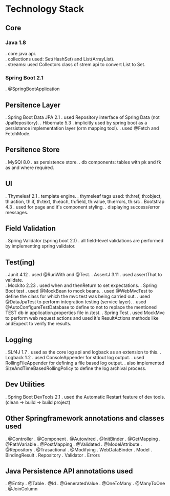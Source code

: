 # Technology Stack 

## Core
### Java 1.8  
 . core java api.  
 . collections used: Set(HashSet) and List(ArrayList).  
 . streams: used Collectors class of strem api to convert List to Set.

### Spring Boot 2.1  
 . @SpringBootApplication

## Persitence Layer
. Spring Boot Data JPA 2.1
  . used Repository interface of Spring Data (not JpaRepository).
. Hibernate 5.3
  . implicitly used by spring boot as a persistance implementation layer (orm mapping tool).
  . used @Fetch and FetchMode.

## Persitence Store
. MySQl 8.0
  . as persistence store.
  . db components: tables with pk and fk as and where required.

## UI
. Thymeleaf 2.1
  . template engine.
  . thymeleaf tags used: th:href, th:object, th:action, th:if, th:text, th:each, th:field, th:value, th:errors, th:src
. Bootstrap 4.3
  . used for page and it's component styling.
  . displaying success/error messages.

## Field Validation
. Spring Validator (spring boot 2.1)
  . all field-level validations are performed by implementing spring validator.

## Test(ing)
. Junit 4.12
  . used @RunWith and @Test.
. AssertJ 3.11
  . used assertThat to validate.	
. Mockito 2.23
  . used when and thenReturn to set expectations.
. Spring Boot test
  . used @MockBean to mock beans.
  . used @WebMvcTest to define the class for which the mvc test was being carried out.
  . used @DataJpaTest to perform integration testing (service layer).
  . used @AutoConfigureTestDatabase to define to not to replace the mentioned TEST db in application.properties file in /test.
. Spring Test
  . used MockMvc to perform web request actions and used it's ResultActions methods like andExpect to verify the results. 

## Logging
. SLf4J 1.7
  . used as the core log api and logback as an extension to this.
. Logback 1.2
  . used ConsoleAppender for stdout log output.
  . used RollingFileAppender for defining a file based log output.
  . also implemented SizeAndTimeBasedRollingPolicy to define the log archival process. 	

## Dev Utilities
. Spring Boot DevTools 2.1
  . used the Automatic Restart feature of dev tools. (clean -> build ->  build project)

## Other Springframework annotations and classes used
  . @Controller
  . @Component
  . @Autowired
  . @InitBinder
  . @GetMapping
  . @PathVariable
  . @PostMapping
  . @Validated
  . @ModelAttribute
  . @Repository
  . @Trasactional
  . @Modifying
  . WebDataBinder
  . Model
  . BindingResult
  . Repository
  . Validator
  . Errors 

## Java Persistence API annotations used
  . @Entity
  . @Table
  . @Id
  . @GeneratedValue
  . @OneToMany
  . @ManyToOne
  . @JoinColumn
